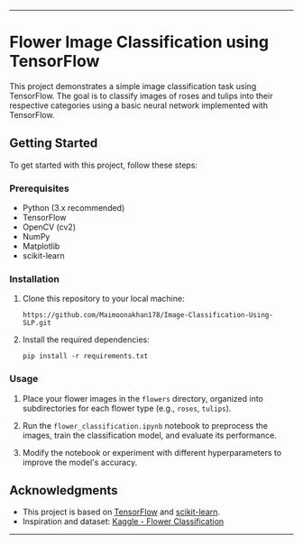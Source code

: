 
---

# Flower Image Classification using TensorFlow

This project demonstrates a simple image classification task using TensorFlow. The goal is to classify images of roses and tulips into their respective categories using a basic neural network implemented with TensorFlow.

## Getting Started

To get started with this project, follow these steps:

### Prerequisites

- Python (3.x recommended)
- TensorFlow
- OpenCV (cv2)
- NumPy
- Matplotlib
- scikit-learn

### Installation

1. Clone this repository to your local machine:

     ```
     https://github.com/Maimoonakhan178/Image-Classification-Using-SLP.git
    ```

2. Install the required dependencies:

    ```
    pip install -r requirements.txt
    ```

### Usage

1. Place your flower images in the `flowers` directory, organized into subdirectories for each flower type (e.g., `roses`, `tulips`).

2. Run the `flower_classification.ipynb` notebook to preprocess the images, train the classification model, and evaluate its performance.

3. Modify the notebook or experiment with different hyperparameters to improve the model's accuracy.


## Acknowledgments

- This project is based on [TensorFlow](https://www.tensorflow.org/) and [scikit-learn](https://scikit-learn.org/).
- Inspiration and dataset: [Kaggle - Flower Classification](https://www.kaggle.com/alxmamaev/flowers-recognition)


---

